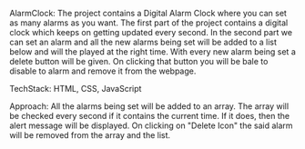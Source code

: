 AlarmClock: 
    The project contains a Digital Alarm Clock where you can set as many alarms as you want. The first part of the project contains a digital clock which keeps on getting updated every second. In the second part we can set an alarm and all the new alarms being set will be added to a list below and will the played at the right time. With every new alarm being set a delete button will be given. On clicking that button you will be bale to disable to alarm and remove it from the webpage.

TechStack:
    HTML, CSS, JavaScript

Approach:
    All the alarms being set will be added to an array. The array will be checked every second if it contains the current time. If it does, then the alert message will be displayed. On clicking on "Delete Icon" the said alarm will be removed from the array and the list.